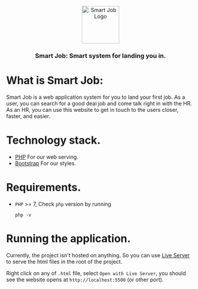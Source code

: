 <p align="center">
  <img src="https://user-images.githubusercontent.com/60266519/148319744-210e25de-f3ca-4340-9e31-b495f0b1c330.png" alt="Smart Job Logo" width="100">
</p>
<h3 align="center">
  Smart Job: Smart system for landing you in.
</h3>

# What is Smart Job:
Smart Job is a web application system for you to land your first job. As a user, you can search for a good deal job and come talk right in with the HR. As an HR, you can use this website to get in touch to the users closer, faster, and easier.

# Technology stack.
- [PHP](https://www.php.net/) For our web serving.
- [Bootstrap](https://getbootstrap.com/) For our styles.

# Requirements.
- `PHP` >= 7, Check `php` version by running
  ```
  php -v
  ```

# Running the application.
Currently, the project isn't hosted on anything. So you can use [Live Server](https://marketplace.visualstudio.com/items?itemName=ritwickdey.LiveServer) to serve the html files in the root of the project.

Right click on any of `.html` file, select `Open with Live Server`, you should see the website opens at `http://localhost:5500` (or other port).
